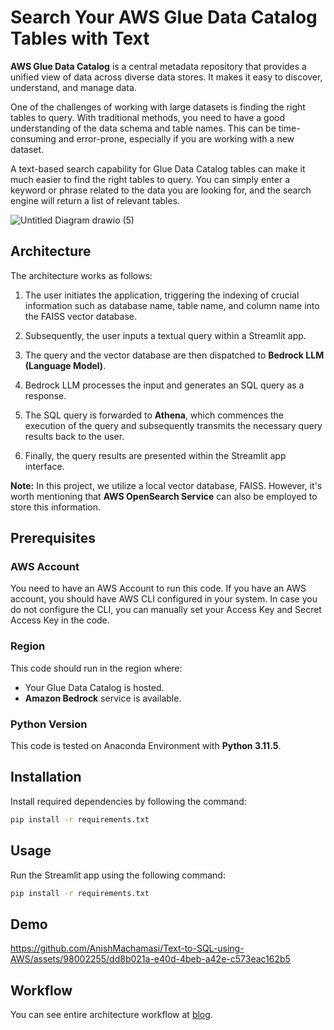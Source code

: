 # Search Your AWS Glue Data Catalog Tables with Text


**AWS Glue Data Catalog** is a central metadata repository that provides a unified view of data across diverse data stores. It makes it easy to discover, understand, and manage data.

One of the challenges of working with large datasets is finding the right tables to query. With traditional methods, you need to have a good understanding of the data schema and table names. This can be time-consuming and error-prone, especially if you are working with a new dataset.

A text-based search capability for Glue Data Catalog tables can make it much easier to find the right tables to query. You can simply enter a keyword or phrase related to the data you are looking for, and the search engine will return a list of relevant tables.

![Untitled Diagram drawio (5)](https://github.com/AnishMachamasi/Text-to-SQL-using-AWS/assets/98002255/2f41bebe-3ab6-4eee-9391-69d3a6c20488)


## Architecture

The architecture works as follows:

1. The user initiates the application, triggering the indexing of crucial information such as database name, table name, and column name into the FAISS vector database.

2. Subsequently, the user inputs a textual query within a Streamlit app.

3. The query and the vector database are then dispatched to **Bedrock LLM (Language Model)**.

4. Bedrock LLM processes the input and generates an SQL query as a response.

5. The SQL query is forwarded to **Athena**, which commences the execution of the query and subsequently transmits the necessary query results back to the user.

6. Finally, the query results are presented within the Streamlit app interface.

**Note:** In this project, we utilize a local vector database, FAISS. However, it's worth mentioning that **AWS OpenSearch Service** can also be employed to store this information.

## Prerequisites

### AWS Account

You need to have an AWS Account to run this code. If you have an AWS account, you should have AWS CLI configured in your system. In case you do not configure the CLI, you can manually set your Access Key and Secret Access Key in the code.

### Region

This code should run in the region where:

- Your Glue Data Catalog is hosted.
- **Amazon Bedrock** service is available.

### Python Version

This code is tested on Anaconda Environment with **Python 3.11.5**.

## Installation

Install required dependencies by following the command:

```bash
pip install -r requirements.txt
```
## Usage

Run the Streamlit app using the following command:

```bash
pip install -r requirements.txt
```

## Demo
https://github.com/AnishMachamasi/Text-to-SQL-using-AWS/assets/98002255/dd8b021a-e40d-4beb-a42e-c573eac162b5

## Workflow
You can see entire architecture workflow at [blog](https://macha7.hashnode.dev/search-your-aws-glue-data-catalog-tables-with-text).



